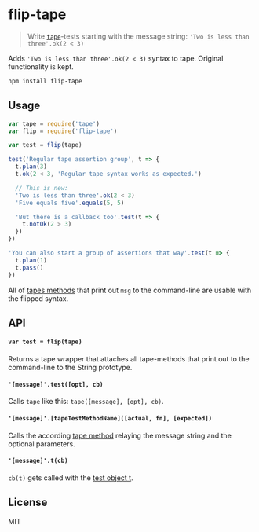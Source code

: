 # flip-tape

> Write [`tape`](https://github.com/substack/tape)-tests starting with the message string: `'Two is less than three'.ok(2 < 3)`

Adds `'Two is less than three'.ok(2 < 3)` syntax to tape. Original functionality is kept.

```bash
npm install flip-tape
```

## Usage

```js
var tape = require('tape')
var flip = require('flip-tape')

var test = flip(tape)

test('Regular tape assertion group', t => {
  t.plan(3)
  t.ok(2 < 3, 'Regular tape syntax works as expected.')

  // This is new:
  'Two is less than three'.ok(2 < 3)
  'Five equals five'.equals(5, 5)

  'But there is a callback too'.test(t => {
    t.notOk(2 > 3)
  })
})

'You can also start a group of assertions that way'.test(t => {
  t.plan(1)
  t.pass()
})
```

All of [tapes methods](https://github.com/substack/tape#methods) that print out `msg` to the command-line are usable with the flipped syntax.

## API

#### `var test = flip(tape)`

Returns a tape wrapper that attaches all tape-methods that print out to the command-line to the String prototype.

#### `'[message]'.test([opt], cb)`

Calls `tape` like this: `tape([message], [opt], cb)`.

#### `'[message]'.[tapeTestMethodName]([actual, fn], [expected])`

Calls the according [tape method](https://github.com/substack/tape#methods) relaying the message string and the optional parameters.

#### `'[message]'.t(cb)`

`cb(t)` gets called with the [test object t](https://github.com/substack/tape#tplann).

## License

MIT
